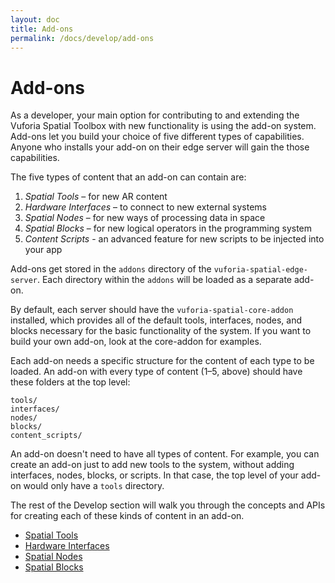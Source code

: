 ```yaml
---
layout: doc
title: Add-ons
permalink: /docs/develop/add-ons
---
```


# Add-ons

As a developer, your main option for contributing to and extending the Vuforia Spatial Toolbox with
new functionality is using the add-on system. Add-ons let you build your choice of five different
types of capabilities. Anyone who installs your add-on on their edge server will gain the
those capabilities.

The five types of content that an add-on can contain are:

1. *Spatial Tools* – for new AR content
2. *Hardware Interfaces* – to connect to new external systems
3. *Spatial Nodes* – for new ways of processing data in space
4. *Spatial Blocks* – for new logical operators in the programming system
5. *Content Scripts* - an advanced feature for new scripts to be injected into your app

Add-ons get stored in the `addons` directory of the `vuforia-spatial-edge-server`. Each directory
 within the `addons` will be loaded as a separate add-on.

By default, each server should have the `vuforia-spatial-core-addon` installed, which provides
all of the default tools, interfaces, nodes, and blocks necessary for the basic functionality of
the system. If you want to build your own add-on, look at the core-addon for examples.

Each add-on needs a specific structure for the content of each type to be loaded. An add-on with
 every type of content (1–5, above) should have these folders at the top level:

```
tools/
interfaces/
nodes/
blocks/
content_scripts/
```

An add-on doesn't need to have all types of content. For example, you can create an add-on just
to add new tools to the system, without adding interfaces, nodes, blocks, or scripts. In that
case, the top level of your add-on would only have a `tools` directory.

The rest of the Develop section will walk you through the concepts and APIs for creating each of
these kinds of content in an add-on.

- [Spatial Tools](./spatial-tools)
- [Hardware Interfaces](./hardware-interfaces)
- [Spatial Nodes](./spatial-nodes)
- [Spatial Blocks](./spatial-blocks)
